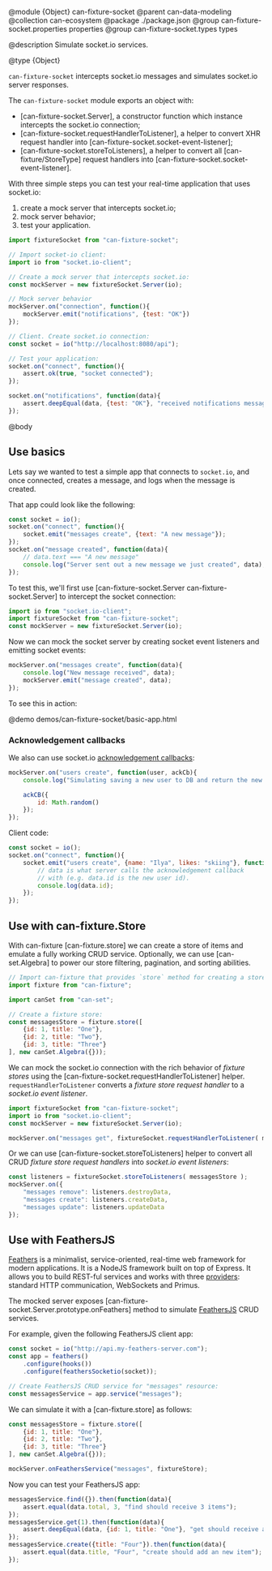 @module {Object} can-fixture-socket
@parent can-data-modeling
@collection can-ecosystem
@package ./package.json
@group can-fixture-socket.properties properties
@group can-fixture-socket.types types

@description Simulate socket.io services.



@type {Object}

`can-fixture-socket` intercepts socket.io messages and simulates socket.io server responses.

The `can-fixture-socket` module exports an object with:

- [can-fixture-socket.Server], a constructor function which instance intercepts the socket.io connection;
- [can-fixture-socket.requestHandlerToListener], a helper to convert XHR request handler into [can-fixture-socket.socket-event-listener];
- [can-fixture-socket.storeToListeners], a helper to convert all [can-fixture/StoreType] request handlers into [can-fixture-socket.socket-event-listener].

With three simple steps you can test your real-time application that uses socket.io:

 1. create a mock server that intercepts socket.io;
 2. mock server behavior;
 3. test your application.

```js
import fixtureSocket from "can-fixture-socket";

// Import socket-io client:
import io from "socket.io-client";

// Create a mock server that intercepts socket.io:
const mockServer = new fixtureSocket.Server(io);

// Mock server behavior
mockServer.on("connection", function(){
	mockServer.emit("notifications", {test: "OK"})
});

// Client. Create socket.io connection:
const socket = io("http://localhost:8080/api");

// Test your application:
socket.on("connect", function(){
	assert.ok(true, "socket connected");
});

socket.on("notifications", function(data){
	assert.deepEqual(data, {test: "OK"}, "received notifications message");
});
```

@body

## Use basics

Lets say we wanted to test a simple app that connects to `socket.io`, and
once connected, creates a message, and logs when the message is created.

That app could look like the following:

```js
const socket = io();
socket.on("connect", function(){
	socket.emit("messages create", {text: "A new message"});
});
socket.on("message created", function(data){
	// data.text === "A new message"
	console.log("Server sent out a new message we just created", data);
});
```

To test this, we'll first use [can-fixture-socket.Server can-fixture-socket.Server] to intercept the socket connection:

```js
import io from "socket.io-client";
import fixtureSocket from "can-fixture-socket";
const mockServer = new fixtureSocket.Server(io);
```

Now we can mock the socket server by creating socket event listeners and emitting socket events:

```js
mockServer.on("messages create", function(data){
	console.log("New message received", data);
	mockServer.emit("message created", data);
});
```

To see this in action:

@demo demos/can-fixture-socket/basic-app.html


### Acknowledgement callbacks

We also can use socket.io [acknowledgement callbacks](http://socket.io/docs/#sending-and-getting-data-(acknowledgements)):
```js
mockServer.on("users create", function(user, ackCb){
	console.log("Simulating saving a new user to DB and return the new user id", user);

	ackCB({
		id: Math.random()
	});
});
```

Client code:

```js
const socket = io();
socket.on("connect", function(){
	socket.emit("users create", {name: "Ilya", likes: "skiing"}, function (data) {
		// data is what server calls the acknowledgement callback
		// with (e.g. data.id is the new user id).
		console.log(data.id);
	});
});
```

## Use with can-fixture.Store

With can-fixture [can-fixture.store] we can create a store of items and emulate a fully working CRUD service. Optionally, we can use [can-set.Algebra] to power our store filtering, pagination, and sorting abilities.

```js
// Import can-fixture that provides `store` method for creating a store:
import fixture from "can-fixture";

import canSet from "can-set";

// Create a fixture store:
const messagesStore = fixture.store([
	{id: 1, title: "One"},
	{id: 2, title: "Two"},
	{id: 3, title: "Three"}
], new canSet.Algebra({}));
```

We can mock the socket.io connection with the rich behavior of _fixture stores_ using the [can-fixture-socket.requestHandlerToListener] helper.  `requestHandlerToListener`
converts a _fixture store request handler_ to a _socket.io event listener_.

```js
import fixtureSocket from "can-fixture-socket";
import io from "socket.io-client";
const mockServer = new fixtureSocket.Server(io);

mockServer.on("messages get", fixtureSocket.requestHandlerToListener( messagesStore.getData ));
```

Or we can use [can-fixture-socket.storeToListeners] helper to convert all CRUD _fixture store request handlers_ into _socket.io event listeners_:

```js
const listeners = fixtureSocket.storeToListeners( messagesStore );
mockServer.on({
	"messages remove": listeners.destroyData,
	"messages create": listeners.createData,
	"messages update": listeners.updateData
});
```

## Use with FeathersJS

[Feathers](http://feathersjs.com/) is a minimalist, service-oriented, real-time web framework for modern applications. It is a NodeJS framework built on top of Express. It allows you to build REST-ful services and works with three [providers](https://docs.feathersjs.com/providers/): standard HTTP communication, WebSockets and Primus.

The mocked server exposes [can-fixture-socket.Server.prototype.onFeathers] method to simulate [FeathersJS](http://feathersjs.com/) CRUD services.

For example, given the following FeathersJS client app:

```js
const socket = io("http://api.my-feathers-server.com");
const app = feathers()
	.configure(hooks())
	.configure(feathersSocketio(socket));

// Create FeathersJS CRUD service for "messages" resource:
const messagesService = app.service("messages");
```

We can simulate it with a [can-fixture.store] as follows:

```js
const messagesStore = fixture.store([
	{id: 1, title: "One"},
	{id: 2, title: "Two"},
	{id: 3, title: "Three"}
], new canSet.Algebra({}));

mockServer.onFeathersService("messages", fixtureStore);
```

Now you can test your FeathersJS app:

```js
messagesService.find({}).then(function(data){
	assert.equal(data.total, 3, "find should receive 3 items");
});
messagesService.get(1).then(function(data){
	assert.deepEqual(data, {id: 1, title: "One"}, "get should receive an item");
});
messagesService.create({title: "Four"}).then(function(data){
	assert.equal(data.title, "Four", "create should add an new item");
});
```
